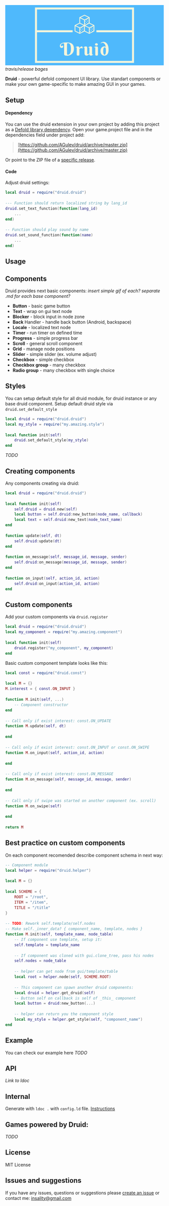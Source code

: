 ![](media/druid_logo.png)
_travis/release bages_

**Druid** - powerful defold component UI library. Use standart components or make your own game-specific to make amazing GUI in your games.

## Setup
#### Dependency
You can use the druid extension in your own project by adding this project as a  [Defold library dependency](https://www.defold.com/manuals/libraries/). Open your game.project file and in the dependencies field under project add:

> [https://github.com/AGulev/druid/archive/master.zip](https://github.com/AGulev/druid/archive/master.zip)

Or point to the ZIP file of a  [specific release](https://github.com/AGulev/druid/releases).


#### Code
Adjust druid settings:
```lua
local druid = require("druid.druid")

--- Function should return localized string by lang_id
druid.set_text_function(function(lang_id)
	...
end)

-- Function should play sound by name
druid.set_sound_function(function(name)
	...
end)
```

## Usage

## Components
Druid provides next basic components:
_insert simple gif of each?_
_separate .md for each base component?_
- **Button** - basic game button
- **Text** - wrap on gui text node
- **Blocker** - block input in node zone
- **Back** Handler - handle back button (Android, backspace)
- **Locale** - localized text node
- **Timer** - run timer on defined time
- **Progress** - simple progress bar
- **Scroll** - general scroll component
- **Grid** - manage node positions
- **Slider** - simple slider (ex. volume adjust)
- **Checkbox** - simple checkbox
- **Checkbox group** - many checkbox
- **Radio group** - many checkbox with single choice

## Styles
You can setup default style for all druid module, for druid instance or any base druid component.
Setup default druid style via `druid.set_default_style`
```lua
local druid = require("druid.druid")
local my_style = require("my.amazing.style")

local function init(self)
	druid.set_default_style(my_style)
end
```
_TODO_

## Creating components
Any components creating via druid:
```lua
local druid = require("druid.druid")

local function init(self)
	self.druid = druid.new(self)
	local button = self.druid:new_button(node_name, callback)
	local text = self.druid:new_text(node_text_name)
end

function update(self, dt)
	self.druid:update(dt)
end

function on_message(self, message_id, message, sender)
	self.druid:on_message(message_id, message, sender)
end

function on_input(self, action_id, action)
	self.druid:on_input(action_id, action)
end
```

## Custom components

Add your custom components via `druid.register`
```lua
local druid = require("druid.druid")
local my_component = require("my.amazing.component")

local function init(self)
	druid.register("my_component", my_component)
end
```

Basic custom component template looks like this:
```lua
local const = require("druid.const")

local M = {}
M.interest = { const.ON_INPUT }

function M.init(self, ...)
	-- Component constructor
end

-- Call only if exist interest: const.ON_UPDATE
function M.update(self, dt)

end

-- Call only if exist interest: const.ON_INPUT or const.ON_SWIPE
function M.on_input(self, action_id, action)

end

-- Call only if exist interest: const.ON_MESSAGE
function M.on_message(self, message_id, message, sender)

end

-- Call only if swipe was started on another component (ex. scroll)
function M.on_swipe(self)

end

return M
```

## Best practice on custom components
On each component recomended describe component schema in next way:

```lua
-- Component module
local helper = require("druid.helper")

local M = {}

local SCHEME = {
	ROOT = "/root",
	ITEM = "/item",
	TITLE = "/title"
}

-- TODO: Rework self.template/self.nodes
-- Make self._inner_data? { component_name, template, nodes }
function M.init(self, template_name, node_table)
	-- If component use template, setup it:
	self.template = template_name

	-- If component was cloned with gui.clone_tree, pass his nodes
	self.nodes = node_table

	-- helper can get node from gui/template/table
	local root = helper.node(self, SCHEME.ROOT)

	-- This component can spawn another druid components:
	local druid = helper.get_druid(self)
	-- Button self on callback is self of _this_ component
	local button = druid:new_button(...)

	-- helper can return you the component style
	local my_style = helper.get_style(self, "component_name")
end

```

## Example
You can check our example here
_TODO_

## API
_Link to ldoc_

## Internal
Generate with `ldoc .` with `config.ld` file. [Instructions](https://github.com/stevedonovan/LDoc)

## Games powered by Druid:
_TODO_


## License
MIT License


## Issues and suggestions
If you have any issues, questions or suggestions please  [create an issue](https://github.com/AGulev/druid/issues) or contact me: [insality@gmail.com](mailto:insality@gmail.com)
